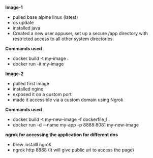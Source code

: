 **Image-1**
- pulled base alpine linux (latest)
- os update
- installed java
- Created a new user appuser, set up a secure /app directory with restricted access to all other system directories.

**Commands used**
- docker build -t my-image .
- docker run -it my-image

**Image-2**
- pulled first image
- installed nginx
- exposed it on a custom port
- made it accessible via a custom domain using Ngrok

**Commands used**
- docker build -t my-new-image -f dockerfile_1 .
- docker run -d --name my-app -p 8888:8081 my-new-image

**ngrok for accessing the application for different dns**
- brew installl ngrok
- ngrok http 8888 (It will give public url to access the page)

